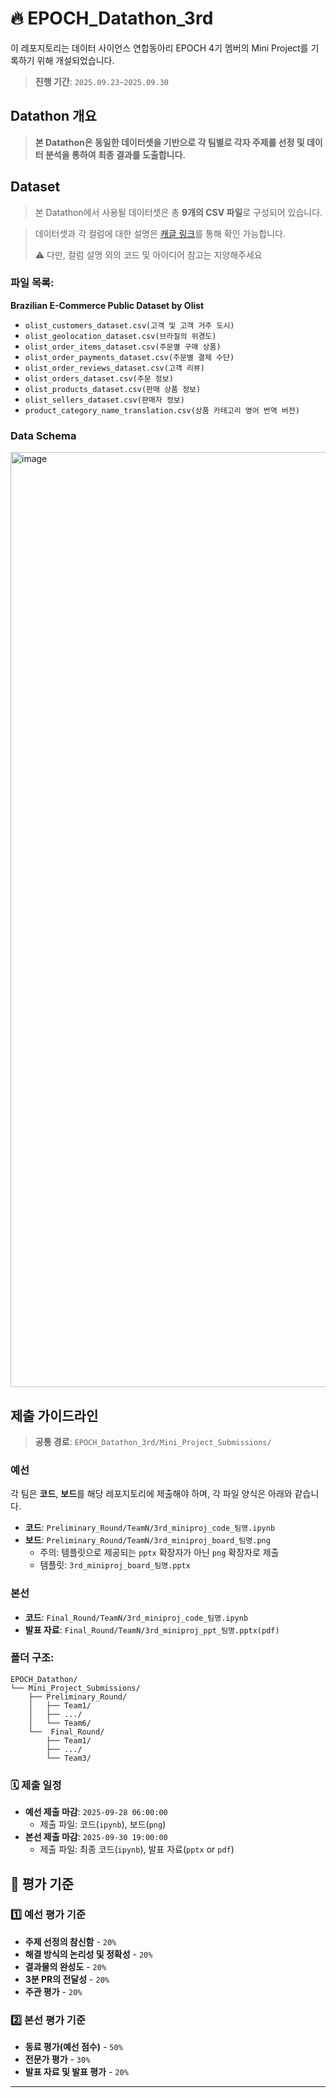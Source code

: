 # 🔥 EPOCH_Datathon_3rd
이 레포지토리는 데이터 사이언스 연합동아리 EPOCH 4기 멤버의 Mini Project를 기록하기 위해 개설되었습니다.
> **진행 기간**: `2025.09.23~2025.09.30`


## Datathon 개요
> **본 Datathon은 동일한 데이터셋을 기반으로 각 팀별로 각자 주제를 선정 및 데이터 분석을 통하여 최종 결과를 도출합니다.**

## Dataset
> 본 Datathon에서 사용될 데이터셋은 총 **9개의 CSV 파일**로 구성되어 있습니다. 

> 데이터셋과 각 컬럼에 대한 설명은 [캐글 링크](https://www.kaggle.com/datasets/olistbr/brazilian-ecommerce/data)를 통해 확인 가능합니다.
> 
> ⚠️ 다만, 컬럼 설명 외의 코드 및 아이디어 참고는 지양해주세요

### 파일 목록:
**Brazilian E-Commerce Public Dataset by Olist**
* `olist_customers_dataset.csv(고객 및 고객 거주 도시)`
* `olist_geolocation_dataset.csv(브라질의 위경도)`
* `olist_order_items_dataset.csv(주문별 구매 상품)`
* `olist_order_payments_dataset.csv(주문별 결제 수단)`
* `olist_order_reviews_dataset.csv(고객 리뷰)`
* `olist_orders_dataset.csv(주문 정보)`
* `olist_products_dataset.csv(판매 상품 정보)`
* `olist_sellers_dataset.csv(판매자 정보)`
* `product_category_name_translation.csv(상품 카테고리 영어 번역 버전)`

### Data Schema
<img width="2486" height="1496" alt="image" src="https://github.com/user-attachments/assets/1b96a6a6-d527-462c-a993-3f40083b556b" />



## 제출 가이드라인
> **공통 경로**: `EPOCH_Datathon_3rd/Mini_Project_Submissions/`
### 예선
각 팀은 **코드**, **보드**를 해당 레포지토리에 제출해야 하며, 각 파일 양식은 아래와 같습니다.
- **코드**: `Preliminary_Round/TeamN/3rd_miniproj_code_팀명.ipynb`
- **보드**: `Preliminary_Round/TeamN/3rd_miniproj_board_팀명.png`
  - 주의: 템플릿으로 제공되는 `pptx` 확장자가 아닌 `png` 확장자로 제출
  - 템플릿: `3rd_miniproj_board_팀명.pptx`

### 본선
- **코드**: `Final_Round/TeamN/3rd_miniproj_code_팀명.ipynb`
- **발표 자료**: `Final_Round/TeamN/3rd_miniproj_ppt_팀명.pptx(pdf)`

### 폴더 구조:
```
EPOCH_Datathon/
└── Mini_Project_Submissions/
    ├── Preliminary_Round/
    │   ├── Team1/
    │   ├── .../
    │   └── Team6/
    └──  Final_Round/
        ├── Team1/
        ├── .../
        └── Team3/

```

### 🗓️ 제출 일정
- **예선 제출 마감**: `2025-09-28 06:00:00`
  - 제출 파일: 코드(`ipynb`), 보드(`png`)
- **본선 제출 마감**: `2025-09-30 19:00:00`
  - 제출 파일: 최종 코드(`ipynb`), 발표 자료(`pptx` or `pdf`)

## 💯 평가 기준
### 1️⃣ 예선 평가 기준
- **주제 선정의 참신함** - `20%`
- **해결 방식의 논리성 및 정확성** - `20%`
- **결과물의 완성도** - `20%`
- **3분 PR의 전달성** - `20%`
- **주관 평가** - `20%`

### 2️⃣ 본선 평가 기준
- **동료 평가(예선 점수)** - `50%`
- **전문가 평가** - `30%`
- **발표 자료 및 발표 평가** - `20%`

---
